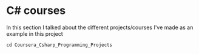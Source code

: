 # C# courses
In this section I talked about the different projects/courses I've made as an example in this project
```poweshell
cd Coursera_Csharp_Programming_Projects
```